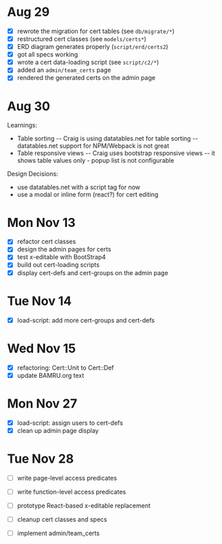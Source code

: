# Aug 29

- [x] rewrote the migration for cert tables (see `db/migrate/*`)
- [x] restructured cert classes (see `models/certs*`)
- [x] ERD diagram generates properly (`script/erd/certs2`)
- [x] got all specs working
- [x] wrote a cert data-loading script (see `script/c2/*`)
- [x] added an `admin/team_certs` page
- [x] rendered the generated certs on the admin page

# Aug 30

Learnings:
- Table sorting
-- Craig is using datatables.net for table sorting
-- datatables.net support for NPM/Webpack is not great
- Table responsive views
-- Craig uses bootstrap responsive views
-- it shows table values only - popup list is not configurable

Design Decisions:
- use datatables.net with a script tag for now
- use a modal or inline form (react?) for cert editing

# Mon Nov 13

- [x] refactor cert classes
- [x] design the admin pages for certs
- [x] test x-editable with BootStrap4
- [x] build out cert-loading scripts
- [x] display cert-defs and cert-groups on the admin page

# Tue Nov 14

- [x] load-script: add more cert-groups and cert-defs

# Wed Nov 15

- [x] refactoring: Cert::Unit to Cert::Def
- [x] update BAMRU.org text

# Mon Nov 27

- [x] load-script: assign users to cert-defs
- [x] clean up admin page display

# Tue Nov 28

- [ ] write page-level access predicates
- [ ] write function-level access predicates

- [ ] prototype React-based x-editable replacement
- [ ] cleanup cert classes and specs 
- [ ] implement admin/team_certs
